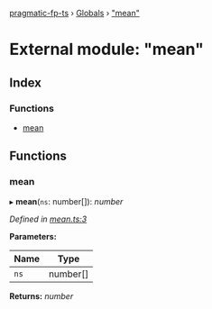 [pragmatic-fp-ts](../README.md) › [Globals](../globals.md) › ["mean"](_mean_.md)

# External module: "mean"

## Index

### Functions

* [mean](_mean_.md#mean)

## Functions

###  mean

▸ **mean**(`ns`: number[]): *number*

*Defined in [mean.ts:3](https://github.com/hermann-p/pragmatic-fp-ts/blob/65c599f/src/mean.ts#L3)*

**Parameters:**

Name | Type |
------ | ------ |
`ns` | number[] |

**Returns:** *number*
